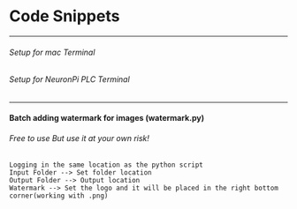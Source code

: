 # Code Snippets

___

###### Setup for mac Terminal
###### Setup for NeuronPi PLC Terminal

___


#### Batch adding watermark for images (watermark.py)
###### Free to use But use it at your own risk!
    Logging in the same location as the python script
    Input Folder --> Set folder location
    Output Folder --> Output location
    Watermark --> Set the logo and it will be placed in the right bottom corner(working with .png)
